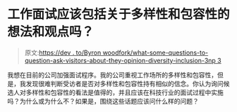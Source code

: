 # 工作面试应该包括关于多样性和包容性的想法和观点吗？

> 原文:[https://dev . to/Byron woodfork/what-some-questions-to-question-ask-visitors-about-they-opinion-diversity-inclusion-3np 3](https://dev.to/byronwoodfork/what-are-some-questions-to-ask-interviewees-regarding-their-opinions-on-diversity--inclusion-3np3)

我想在目前的公司加强面试程序。我的公司重视工作场所的多样性和包容性，但是，我发现很难判断受访者是否对多样性和包容性持有相似的信念。你认为询问候选人对多样性和包容性的看法是值得的，并且应该在科技行业的面试过程中实施吗？为什么或为什么不？如果是，围绕这些话题应该问什么样的问题？